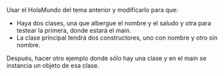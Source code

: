 Usar el HolaMundo del tema anterior y modificarlo para que:
* Haya dos clases, una que albergue el nombre y el saludo y otra para testear la primera, donde estará el main.
* La clase principal tendrá dos constructores, uno con nombre y otro sin nombre. 

Después, hacer otro ejemplo donde sólo hay una clase y en el main se instancia un objeto de esa clase. 